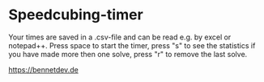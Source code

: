 # Speedcubing-timer

Your times are saved in a .csv-file and can be read e.g. by excel or notepad++.
Press space to start the timer, press "s" to see the statistics if you have made more then one solve, press "r" to remove the last solve.

https://bennetdev.de
